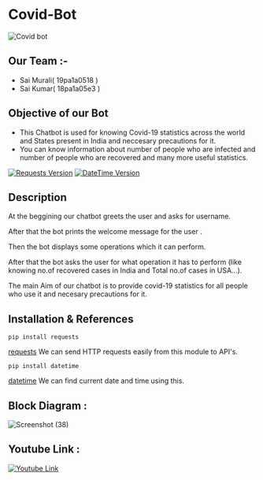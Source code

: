 # Covid-Bot
![Covid bot](https://medcitynews.com/uploads/2019/08/GettyImages-1026660906.jpg)
## Our Team :-
 * Sai Murali( 19pa1a0518 )
 * Sai Kumar( 18pa1a05e3 )
## Objective of our Bot
 * This Chatbot is used for knowing Covid-19 statistics across the world and States present in India and neccesary precautions for it.
 * You can know information about number of people who are infected and number of people who are recovered and many more useful statistics.

[![Requests Version](https://img.shields.io/badge/requests-2.24.0-orange)](https://pypi.org/project/requests/)
[![DateTime Version](https://img.shields.io/badge/datetime-4.3-red)](https://pypi.org/project/datetime/)
## Description 

At the beggining our chatbot greets the user and asks for username. 

After that the bot prints the welcome message for the user  .

Then the bot displays some operations which it can perform.
	
After that the bot asks the user for what operation it has to perform (like knowing no.of recovered cases in India and Total no.of cases in USA...).

The main Aim of our chatbot is to provide covid-19 statistics for all people who use it and necesary precautions for it.

## Installation & References
	
	pip install requests
[requests](https://pypi.org/project/requests/) We can send HTTP requests easily from this module to API's.
		
	pip install datetime
[datetime](https://pypi.org/project/datetime/) We can find current date and time using this. 

## Block Diagram :

![Screenshot (38)](https://user-images.githubusercontent.com/72602927/96450974-85f5a600-1234-11eb-8629-e216d5c2ecf6.png)

## Youtube Link :

[![Youtube Link](https://i.guim.co.uk/img/media/d3068c5ee36471cdbd5be86763b0c211f1efd104/0_193_5290_3174/master/5290..jpg?width=445&quality=85&auto=format&fit=max&s=d0269549831c63ec07df1fe7268c3c78)](https://youtu.be/x8OYuNmeE6U)

